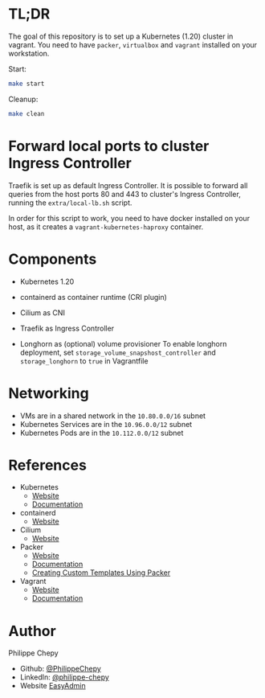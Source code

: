 # TL;DR

The goal of this repository is to set up a Kubernetes (1.20) cluster in vagrant.
You need to have `packer`, `virtualbox` and `vagrant` installed on your workstation.

Start:

```bash
make start
```

Cleanup:

```bash
make clean
```

# Forward local ports to cluster Ingress Controller

Traefik is set up as default Ingress Controller.
It is possible to forward all queries from the host ports 80 and 443 to cluster's Ingress Controller, running the `extra/local-lb.sh` script.

In order for this script to work, you need to have docker installed on your host, as it creates a `vagrant-kubernetes-haproxy` container.

# Components

- Kubernetes 1.20
- containerd as container runtime (CRI plugin)
- Cilium as CNI

- Traefik as Ingress Controller
- Longhorn as (optional) volume provisioner
    To enable longhorn deployment, set `storage_volume_snapshost_controller` and `storage_longhorn` to `true` in Vagrantfile

# Networking

- VMs are in a shared network in the `10.80.0.0/16` subnet
- Kubernetes Services are in the `10.96.0.0/12` subnet
- Kubernetes Pods are in the `10.112.0.0/12` subnet

# References

* Kubernetes
  * [Website](https://kubernetes.io)
  * [Documentation](https://kubernetes.io/docs/home/)
* containerd
  * [Website](https://containerd.io)
* Cilium
  * [Website](https://cilium.io)
* Packer
  * [Website](https://www.packer.io)
  * [Documentation](https://www.packer.io/docs)
  * [Creating Custom Templates Using Packer](https://www.exoscale.com/syslog/creating-custom-templates-using-packer/)
* Vagrant
  * [Website](https://www.vagrantup.com)
  * [Documentation](https://www.vagrantup.com/docs)

# Author

Philippe Chepy

* Github: [@PhilippeChepy](https://github.com/PhilippeChepy)
* LinkedIn: [@philippe-chepy](https://www.linkedin.com/in/philippe-chepy/)
* Website [EasyAdmin](https://easyadmin.tech)
